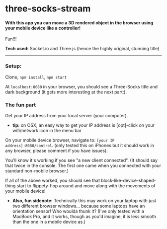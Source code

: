 # three-socks-stream

#### With this app you can move a 3D rendered object in the browser using your mobile device like a controller!

Fun!!!

**Tech used:**
Socket.io and Three.js (hence the highly original, stunning title)

-----
### Setup:

Clone, `npm install`, `npm start`

At `localhost:8080` in your browser, you should see a Three-Socks title and dark background (it gets more interesting at the next part:).

### The fun part
Get your IP address from your local server (your computer).  
  - **tip:** on OSX, an easy way to get your IP address is [opt]-click on your wifi/network icon in the menu bar

On your mobile device browser, navigate to: `[your IP address]:8080/control`.
(only tested this on iPhones but it should work in any browser, please comment if you have issues).  

You'll know it's working if you see "a new client connected".
(It should say that twice in the console. The first one came when you connected with your standard non-mobile browser.)

If all of the above worked, you should see that block-like-device-shaped-thing start to flippety-flop around and move along with the movements of your mobile device!

  - **Also, fun sidenote:**  Technically this may work on your laptop with just two different browser windows... because some laptops have an orientation sensor! Who woulda thunk it? (I've only tested with a MacBook Pro, and it works, though as you'd imagine, it is less smooth than the one in a mobile device as.)
